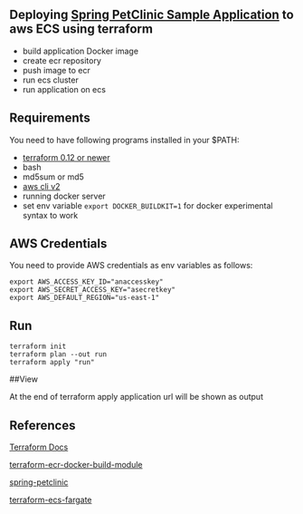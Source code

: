 ## Deploying [Spring PetClinic Sample Application](https://github.com/spring-projects/spring-petclinic) to aws ECS using terraform

* build application Docker image
* create ecr repository
* push image to ecr
* run ecs cluster
* run application on ecs


## Requirements

You need to have following programs installed in your $PATH:

* [terraform 0.12 or newer](https://www.terraform.io/downloads.html)
* bash
* md5sum or md5
* [aws cli v2](https://docs.aws.amazon.com/cli/latest/userguide/install-cliv2.html)
* running docker server
* set env variable `export DOCKER_BUILDKIT=1` for docker experimental syntax to work

## AWS Credentials
You need to provide AWS credentials as env variables as follows:

```
export AWS_ACCESS_KEY_ID="anaccesskey"
export AWS_SECRET_ACCESS_KEY="asecretkey"
export AWS_DEFAULT_REGION="us-east-1"
```
## Run
```
terraform init
terraform plan --out run
terraform apply "run"
```

##View

At the end of terraform apply application url will be shown as output

## References
[Terraform Docs](https://www.terraform.io/docs/)

[terraform-ecr-docker-build-module](https://github.com/onnimonni/terraform-ecr-docker-build-module)

[spring-petclinic](https://github.com/spring-projects/spring-petclinic)

[terraform-ecs-fargate](https://github.com/bradford-hamilton/terraform-ecs-fargate)
